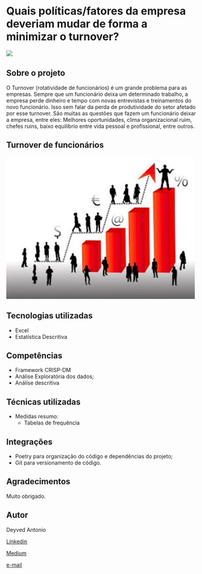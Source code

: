 # Quais políticas/fatores da empresa deveriam mudar de forma a minimizar o turnover?

[![](https://img.shields.io/github/license/deyvedantonio/readme_atrativo)](https://github.com/DeyvedAntonio/readme_atrativo/blob/main/LICENSE)

## Sobre o projeto
O Turnover (rotatividade de funcionários) é um grande problema para as empresas. Sempre que um funcionário deixa um determinado trabalho, a empresa perde dinheiro e tempo com novas entrevistas e treinamentos do novo funcionário. Isso sem falar da perda de produtividade do setor afetado por esse turnover. São muitas as questões que fazem um funcionário deixar a empresa, entre eles: Melhores oportunidades, clima organizacional ruim, chefes ruins, baixo equilíbrio entre vida pessoal e profissional, entre outros.


## Turnover de funcionários
<div align="left">
<img src="05_Documentacao/03_Referencias/employee-turnover-on-the-up1.jpg" width="500px" />
</div>


## Tecnologias utilizadas
- Excel
- Estatística Descritiva

## Competências
- Framework CRISP-DM
- Análise Exploratória dos dados;
- Análise descritiva

## Técnicas utilizadas
- Medidas resumo:
  -  Tabelas de frequência

## Integrações
- Poetry para organização do código e dependências do projeto;
- Git para versionamento de código.

## Agradecimentos
Muito obrigado.

## Autor
Deyved Antonio

[Linkedin](https://www.linkedin.com/in/deyved-antonio-161216122/)

[Medium](https://medium.com/@deyved.antonio)

[e-mail](deyved.antonio@gmail.com)
